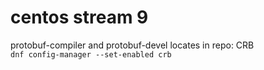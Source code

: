 # centos stream 9 
protobuf-compiler and protobuf-devel locates in repo: CRB\
`dnf config-manager --set-enabled crb`
